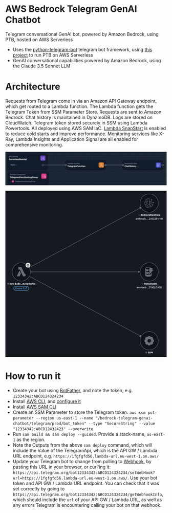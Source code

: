 # AWS Bedrock Telegram GenAI Chatbot
Telegram conversational GenAI bot, powered by Amazon Bedrock, using PTB, hosted on AWS Serverless

- Uses the [python-telegram-bot](https://pypi.org/project/python-telegram-bot/) telegram bot framework, using [this project](https://github.com/jojo786/Sample-Python-Telegram-Bot-AWS-Serverless-PTBv20) to run PTB on AWS Serverless
- GenAI conversational capabilities powered by Amazon Bedrock, using the Claude 3.5 Sonnet LLM

# Architecture
Requests from Telegram come in via an Amazon API Gateway endpoint, which get routed to a Lambda function. The Lambda function gets the Telegram Token from SSM Parameter Store. Requests are sent to Amazon Bedrock. Chat history is maintained in DynamoDB. Logs are stored on CloudWatch. Telegram token stored securely in SSM using Lambda Powertools. All deployed using AWS SAM IaC. [Lambda SnapStart](https://hacksaw.co.za/blog/aws-lambda-snapstart-for-python/) is enabled to reduce cold starts and improve performance. Monitoring services like X-Ray, Lambda Insights and Application Signal are all enabled for comprehensive monitoring.

![architecture](docs/telegram-bedrock-architecture.png)

![service map](docs/telegram-bedrock-service-map.png)

# How to run it
- Create your bot using [BotFather](https://core.telegram.org/bots#3-how-do-i-create-a-bot), and note the token, e.g. `12334342:ABCD124324234`
- Install [AWS CLI](https://docs.aws.amazon.com/cli/latest/userguide/install-cliv2.html), and  [configure it](https://docs.aws.amazon.com/cli/latest/userguide/cli-configure-quickstart.html#cli-configure-quickstart-config)
- Install [AWS SAM CLI](https://docs.aws.amazon.com/serverless-application-model/latest/developerguide/serverless-sam-cli-install.html)
- Create an SSM Parameter to store the Telegram token. `aws ssm put-parameter --region us-east-1 --name "/bedrock-telegram-genai-chatbot/telegram/prod/bot_token" --type "SecureString" --value "12334342:ABCD12432423" --overwrite`
- Run `sam build && sam deploy --guided`. Provide a stack-name, `us-east-1` as the region. 
- Note the Outputs from the above `sam deploy` command, which will include the Value of the TelegramApi, which is the API GW / Lambda URL endpoint, e.g. `https://1fgfgfd56.lambda-url.eu-west-1.on.aws/` 
- Update your Telegram bot to change from polling to [Webhook](https://core.telegram.org/bots/api#setwebhook), by pasting this URL in your browser, or curl'ing it: `https://api.telegram.org/bot12334342:ABCD124324234/setWebHook?url=https://1fgfgfd56.lambda-url.eu-west-1.on.aws/`. Use your bot token and API GW / Lambda URL endpoint. You can check that it was set correctly by going to `https://api.telegram.org/bot12334342:ABCD124324234/getWebhookInfo`, which should include the `url` of your API GW / Lambda URL, as well as any errors Telegram is encountering calling your bot on that webhook.